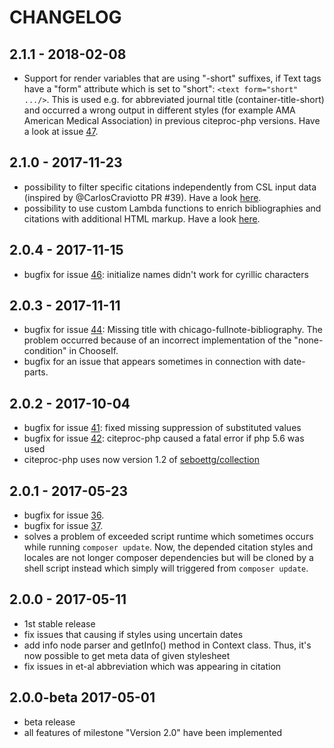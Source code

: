 # CHANGELOG

## 2.1.1 - 2018-02-08
* Support for render variables that are using "-short" suffixes, if Text tags have a "form" attribute which is set to "short": ``<text form="short" .../>``. This is used e.g. for abbreviated journal title (container-title-short) and occurred a wrong output in different styles (for example AMA American Medical Association) in previous citeproc-php versions. Have a look at issue [47](https://github.com/seboettg/citeproc-php/issues/47).

## 2.1.0 - 2017-11-23

* possibility to filter specific citations independently from CSL input data (inspired by @CarlosCraviotto PR #39). Have a look [here](https://github.com/seboettg/citeproc-php/blob/master/README.md#filter-citations).
* possibility to use custom Lambda functions to enrich bibliographies and citations with additional HTML markup. Have a look [here](https://github.com/seboettg/citeproc-php/blob/master/README.md#advanced-usage-of-citeproc-php).

## 2.0.4 - 2017-11-15

* bugfix for issue [46](https://github.com/seboettg/citeproc-php/issues/46): initialize names didn't work for cyrillic characters


## 2.0.3 - 2017-11-11

* bugfix for issue [44](https://github.com/seboettg/citeproc-php/issues/44): Missing title with chicago-fullnote-bibliography. The problem occurred because of an incorrect implementation of the "none-condition" in ChooseIf.
* bugfix for an issue that appears sometimes in connection with date-parts.

## 2.0.2 - 2017-10-04

* bugfix for issue [41](https://github.com/seboettg/citeproc-php/issues/41): fixed missing suppression of substituted values
* bugfix for issue [42](https://github.com/seboettg/citeproc-php/issues/42): citeproc-php caused a fatal error if php 5.6 was used
* citeproc-php uses now version 1.2 of [seboettg/collection](https://packagist.org/packages/seboettg/collection)

## 2.0.1 - 2017-05-23

* bugfix for issue [36](https://github.com/seboettg/citeproc-php/issues/36).
* bugfix for issue [37](https://github.com/seboettg/citeproc-php/issues/37).
* solves a problem of exceeded script runtime which sometimes occurs while running `composer update`. Now, 
the depended citation styles and locales are not longer composer dependencies but will be cloned by a shell script instead which simply will triggered from `composer update`.

## 2.0.0 - 2017-05-11

* 1st stable release
* fix issues that causing if styles using uncertain dates
* add info node parser and getInfo() method in Context class. Thus, it's now possible to get meta data of given stylesheet
* fix issues in et-al abbreviation which was appearing in citation

## 2.0.0-beta 2017-05-01

* beta release
* all features of milestone "Version 2.0" have been implemented
